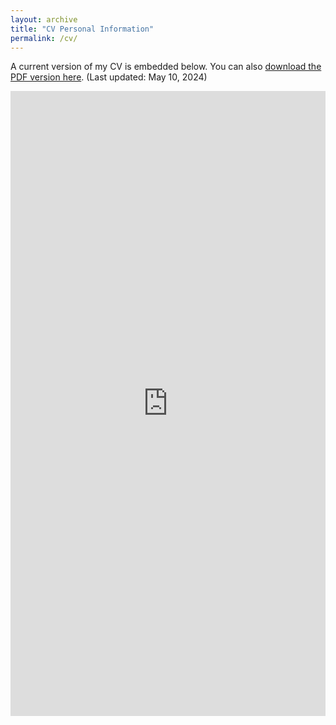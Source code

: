 ```yaml
---
layout: archive
title: "CV Personal Information"
permalink: /cv/
---
```


A current version of my CV is embedded below. You can also <a href="/files/cv.pdf" target="_blank">download the PDF version here</a>. (Last updated: May 10, 2024) 

<iframe src="https://mingchao-sun.github.io/files/cv.pdf" class="gde-frame" style="height: 1000px; width: 100%; border: none;" scrolling="yes"></iframe>


<!--
---
layout: archive
title: "CV"
permalink: /cv/
author_profile: true
redirect_from:
  - /resume
---


{% include base_path %}

Education
======
* M.S. in Economics, Sophia University, 2016
* Withdrawal from the Doctoral Program in Economics with the Completion of Course Requirements, Sophia University, 2019

Work experience
======
* Sep, 2016 - Mar, 2019: Research Assistant
  * Graduate School of Economics, Sophia University 

* Apr, 2019 - Present: Post- Doctoral Fellowship
  * Graduate School of Economics, Sophia University 

Publications
======
  <ul>{% for post in site.publications %}
    {% include archive-single-cv.html %}
  {% endfor %}</ul>
  
Talks
======
  <ul>{% for post in site.talks %}
    {% include archive-single-talk-cv.html %}
  {% endfor %}</ul>
  
Teaching
======
  <ul>{% for post in site.teaching %}
    {% include archive-single-cv.html %}
  {% endfor %}</ul>

-->
